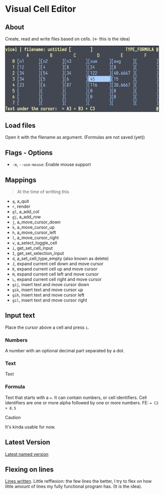 # Visual Cell Editor

## About

Create, read and write files based on cells. (<- this is the idea)

![image](./image.png)

## Load files

Open it with the filename as argument. (Formulas are not saved (yet))

## Flags - Options
- `-m`, `--use-mouse`: Enable mouse support


## Mappings

> At the time of writting this

- `q`, a_quit
- `r`, render
- `gl`, a_add_col
- `gj`, a_add_row
- `j`, a_move_cursor_down
- `k`, a_move_cursor_up
- `h`, a_move_cursor_left
- `l`, a_move_cursor_right
- `v`, a_select_toggle_cell
- `i`, get_set_cell_input
- `I`, get_set_selection_input
- `d`, a_set_cell_type_empty (also known as delete)
- `J`, expand current cell down and move cursor
- `K`, expand current cell up and move cursor
- `H`, expand current cell left and move cursor
- `L`, expand current cell right and move cursor
- `gij`, insert text and move cursor down
- `gik`, insert text and move cursor up
- `gih`, insert text and move cursor left
- `gil`, insert text and move cursor right

## Input text
Place the cursor above a cell and press `i`.

### Numbers
A number with an optional decimal part separated by a dot.

### Text
Text

### Formula
Text that starts with a `=`. It can contain numbers, or cell identifiers. Cell
identifiers are one or more alpha followed by one or more numbers. FE: `= C2 +
8.5`

> [!CAUTION]
> It's kinda usable for now. 

## Latest Version
[Latest named version](./version.txt)

## Flexing on lines
[Lines written](./wc.md). Little refflexion: the few lines the better, I try
to flex on how little amount of lines my fully functional program has. (It is
the idea).
